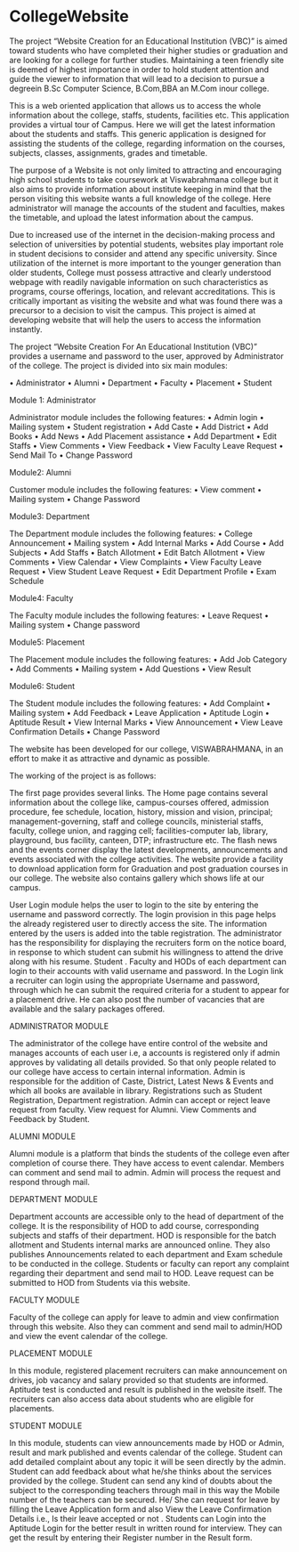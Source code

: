 # CollegeWebsite

  The project “Website Creation for an Educational Institution (VBC)” is aimed toward students who have completed their higher studies or graduation and are looking for a college for further studies. Maintaining a teen friendly site is deemed of highest importance in order to hold student attention and guide the viewer to information that will lead to a decision to pursue a degreein B.Sc Computer Science, B.Com,BBA an M.Com inour college.
  
  This is a web oriented application that allows us to access the whole information about the college, staffs, students, facilities etc. This application provides a virtual tour of Campus. Here we will get the latest information about the students and staffs. This generic application is designed for assisting the students of the college, regarding information on the courses, subjects, classes, assignments, grades and timetable. 
  
  The purpose of  a Website is not only limited to attracting and encouraging high school students to take coursework at Viswabrahmana college but it also aims to provide information about institute keeping in mind that the person visiting this website wants a full knowledge of the college. Here administrator will manage the accounts of the student and faculties, makes the timetable, and upload the latest information about the campus. 
  
  Due to increased use of the internet in the decision-making process and selection of universities by potential students, websites play important role in student decisions to consider and attend any specific university. Since utilization of the internet is more important to the younger generation than older students, College must possess attractive and clearly understood webpage with readily navigable information on such characteristics as programs, course offerings, location, and relevant accreditations. This is critically important as visiting the website and what was found there was a precursor to a decision to visit the campus. This project is aimed at developing website that will help the users to access the information instantly.

																				
The project “Website Creation For An Educational Institution (VBC)” provides a username and password to the user, approved by Administrator of the college. The project is divided into six main modules:

•	Administrator
•	Alumni
•	Department
•	Faculty
•	Placement
•	Student

Module 1: Administrator

Administrator module includes the following features:
•	Admin login
•	Mailing system
•	Student registration
•	Add Caste
•	Add District 
•	Add Books
•	Add News
•	Add Placement assistance 
•	Add Department
•	Edit Staffs
•	View Comments
•	View Feedback
•	View Faculty Leave Request
•	Send Mail To
•	Change Password


Module2: Alumni

Customer module includes the following features:
•	View comment
•	Mailing system
•	Change Password

Module3: Department      

The Department module includes the following features:
•	College Announcement
•	Mailing system
•	Add Internal Marks
•	Add Course
•	Add Subjects
•	Add Staffs
•	Batch Allotment
•	Edit Batch Allotment
•	View Comments
•	View Calendar
•	View Complaints
•	View Faculty Leave Request
•	View Student Leave Request
•	Edit Department Profile
•	Exam Schedule

Module4: Faculty

The Faculty module includes the following features:
•	Leave Request
•	Mailing system
•	Change password


Module5: Placement

The Placement module includes the following features:
•	Add Job Category
•	Add Comments
•	Mailing system
•	Add Questions
•	View Result

Module6: Student

The Student module includes the following features:
•	Add Complaint
•	Mailing system
•	Add Feedback
•	Leave Application
•	Aptitude Login
•	Aptitude Result
•	View Internal Marks
•	View Announcement
•	View Leave Confirmation Details
•	Change Password

The website has been developed for our college, VISWABRAHMANA, in an effort to make it as attractive and dynamic as possible. 

The working of the project is as follows:

The first page provides several links. The Home page contains several information about the college like, campus-courses offered, admission procedure, fee schedule, location, history, mission and vision, principal; management-governing, staff and college councils, ministerial staffs, faculty, college union, and ragging cell; facilities-computer lab, library, playground, bus facility, canteen, DTP; infrastructure etc. The flash news and the events corner display the latest developments, announcements and events associated with the college activities. The website provide a facility to download application form for Graduation and post graduation courses in our college. The website also contains gallery which shows life at our campus.

User Login module helps the user to login to the site by entering the username and password correctly. The login provision in this page helps the already registered user to directly access the site. The information entered by the users is added into the table registration.
The administrator has the responsibility for displaying the recruiters form on the notice board, in response to which student can submit his willingness to attend the drive along with his resume. Student . Faculty and HODs of each department can login to their accounts with valid username and password. In the Login link a recruiter can login using the appropriate Username and password, through which he can submit the required criteria for a student to appear for a placement drive. He can also post the number of vacancies that are available and the salary packages offered.

ADMINISTRATOR MODULE

The administrator of the college have entire control of the website and manages accounts of each user i.e, a accounts is registered only if admin approves by validating all details provided. So that only people related to our college have access to certain internal information. Admin is responsible for the addition of Caste, District, Latest News & Events and which all books are available in library. Registrations such as Student Registration, Department registration.  Admin can accept or reject leave request from faculty. View request for Alumni. View Comments and Feedback by Student.

ALUMNI MODULE

Alumni module is a platform that binds the students of the college even after completion of course there. They have access to event calendar. Members can comment and send mail to admin. Admin will process the request and respond through mail. 

DEPARTMENT MODULE

Department accounts are accessible only to the head of department of the college. It is the responsibility of HOD to add course, corresponding subjects and staffs of their department. HOD is responsible for the batch allotment and Students internal marks are announced online. They also publishes Announcements related to each department  and  Exam schedule to be conducted in the college. Students or faculty can report any complaint regarding their department and send mail to HOD. Leave request can be submitted to HOD from Students via this website.

FACULTY MODULE

Faculty of the college can apply for leave to admin and view confirmation through this website. Also they can comment and send mail to admin/HOD and view the event calendar of the college.

PLACEMENT MODULE

In this module, registered placement recruiters can make announcement on drives, job vacancy and salary provided so that students are informed. Aptitude test is conducted and result is published in the website itself. The recruiters can also access data about students who are eligible for placements. 

STUDENT MODULE

In this module, students can view announcements made by HOD or Admin, result and mark published and events calendar of the college. Student can add detailed complaint about any topic it will be seen directly by the admin. Student can add feedback about what he/she thinks about the services provided by the college. Student can send any kind of doubts about the subject to the corresponding teachers through mail in this way the Mobile number of the teachers can be secured. He/ She can request for leave by filling the Leave Application form and also View the Leave Confirmation Details i.e., Is their leave accepted or not . Students can Login into the Aptitude Login for the better result in written round for interview. They can get the result by entering their Register number in the Result form.
